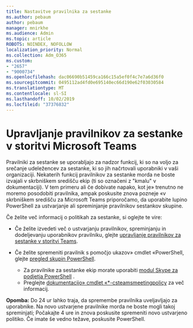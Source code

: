 ```yaml
---
title: Nastavitve pravilnika za sestanke
ms.author: pebaum
author: pebaum
manager: mnirkhe
ms.audience: Admin
ms.topic: article
ROBOTS: NOINDEX, NOFOLLOW
localization_priority: Normal
ms.collection: Adm_O365
ms.custom:
- "2657"
- "9000734"
ms.openlocfilehash: dac06690b51459ca166c15a5ef0f4c7e7a6d36f0
ms.sourcegitcommit: 0495112ad4fd0e695140ec66d190e62f03030584
ms.translationtype: MT
ms.contentlocale: sl-SI
ms.lasthandoff: 10/02/2019
ms.locfileid: "37376832"
---
```

# <a name="manage-meeting-policies-in-microsoft-teams"></a>Upravljanje pravilnikov za sestanke v storitvi Microsoft Teams

Pravilniki za sestanke se uporabljajo za nadzor funkcij, ki so na voljo za srečanje udeležencev za sestanke, ki so jih načrtovali uporabniki v vaši organizaciji. Nekaterih funkcij pravilnikov za sestanke morda ne boste izvajali v skrbniškem središču ekip (ti so označeni z "kmalu" v dokumentaciji). V tem primeru ali če dobivate napako, kot je» trenutno ne moremo posodobiti pravilnika, ampak poskusite znova pozneje «v skrbniškem središču za Microsoft Teams priporočamo, da uporabite lupino PowerShell za ustvarjanje ali spreminjanje pravilnikov sestankov skupine. 

Če želite več informacij o politikah za sestanke, si oglejte te vire:

- Če želite izvedeti več o ustvarjanju pravilnikov, spreminjanju in dodeljevanju uporabnikov pravilniku, glejte [upravljanje pravilnikov za sestanke v storitvi Teams](https://docs.microsoft.com/en-us/microsoftteams/meeting-policies-in-teams).

- Če želite spremeniti pravilnik s pomočjo ukazov» cmdlet «PowerShell, glejte [pregled skupin PowerShell](https://docs.microsoft.com/microsoftteams/teams-powershell-overview). 
    - Za pravilnike za sestanke ekip morate uporabiti [modul Skype za podjetja PowerShell](https://www.microsoft.com/download/details.aspx?id=39366) . 
    - Preglejte [dokumentacijo» cmdlet «*-csteamsmeetingpolicy](https://docs.microsoft.com/search/?search=CsTeamsMeetingPolicy&view=skype-ps) za več informacij.

**Opomba:** Do 24 ur lahko traja, da spremembe pravilnika uveljavljajo za uporabnike. Na novo ustvarjene pravilnike morda ne boste mogli takoj spreminjati; Počakajte 4 ure in znova poskusite spremeniti novo ustvarjeno politiko. Če imate še vedno težave, poskusite PowerShell.  